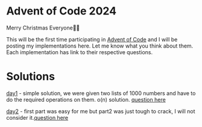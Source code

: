 # Advent of Code 2024

Merry Christmas Everyone🎄🥂

This will be the first time participating in [Advent of Code](https://adventofcode.com/2024) and I will be posting my implementations here.
Let me know what you think about them. Each implementation has link to their respective questions.

# Solutions
[day1](./day1.py) - simple solution, we were given two lists of 1000 numbers and have to do the required operations on them. o(n) solution. [question here](https://adventofcode.com/2024/day/1)

[day2](./day2.py) - first part was easy for me but part2 was just tough to crack, I will not consider it.[question here](https://adventofcode.com/2024/day/2)

